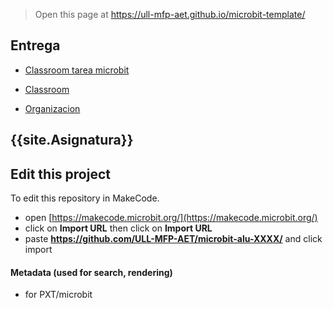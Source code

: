 
> Open this page at <https://ull-mfp-aet.github.io/microbit-template/>
## Entrega


* [Classroom tarea microbit](https://classroom.github.com/classrooms/149103950-ull-mfp-aet-2324-alu0100904604/assignments/tarea3-tecnologia)

* [Classroom](https://classroom.github.com/classrooms/149103950-ull-mfp-aet-2324-alu0100904604)

* [Organizacion](https://github.com/ull-mfp-aet-2324-alu0100904604)



## {{site.Asignatura}}


## Edit this project

To edit this repository in MakeCode.

* open [https://makecode.microbit.org/](https://makecode.microbit.org/)
* click on **Import URL** then click on **Import URL**
* paste **https://github.com/ULL-MFP-AET/microbit-alu-XXXX/** and click import

#### Metadata (used for search, rendering)

* for PXT/microbit


<script src="https://makecode.com/gh-pages-embed.js">
</script>
<script>makeCodeRender("{{ site.makecode.home_url }}", "{{ site.github.owner_name }}/{{ site.github.repository_name }}");
</script>
